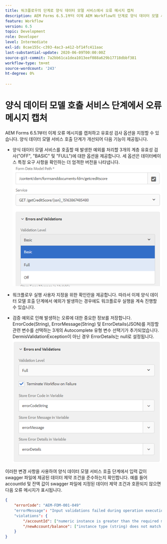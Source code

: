 ```yaml
---
title: 워크플로우의 단계로 양식 데이터 모델 서비스에서 오류 메시지 캡처
description: AEM Forms 6.5.1부터 이제 AEM Workflow의 단계로 양식 데이터 모델 서비스 호출을 사용하여 생성된 오류 메시지를 캡처할 수 있습니다. 워크플로.
feature: Workflow
version: 6.5
topic: Development
role: Developer
level: Intermediate
exl-id: 8cae155c-c393-4ac3-a412-bf14fc411aac
last-substantial-update: 2020-06-09T00:00:00Z
source-git-commit: 7a2bb61ca1dea1013eef088a629b17718dbbf381
workflow-type: tm+mt
source-wordcount: '243'
ht-degree: 0%

---
```


# 양식 데이터 모델 호출 서비스 단계에서 오류 메시지 캡처

AEM Forms 6.5.1부터 이제 오류 메시지를 캡처하고 유효성 검사 옵션을 지정할 수 있습니다. 양식 데이터 모델 서비스 호출 단계가 개선되어 다음 기능이 제공됩니다.

* 양식 데이터 모델 서비스를 호출할 때 발생한 예외를 처리할 3개의 계층 유효성 검사(&quot;OFF&quot;, &quot;BASIC&quot; 및 &quot;FULL&quot;)에 대한 옵션을 제공합니다. 세 옵션은 데이터베이스 특정 요구 사항을 확인하는 더 엄격한 버전을 나타냅니다.
   ![유효성 검사 수준](assets/validation-level.PNG)

* 워크플로우 실행 사용자 지정을 위한 확인란을 제공합니다. 따라서 이제 양식 데이터 모델 호출 단계에서 예외가 발생하는 경우에도 워크플로우 실행을 계속 진행할 수 있습니다.

* 검증 예외로 인해 발생하는 오류에 대한 중요한 정보를 저장합니다. ErrorCode(String), ErrorMessage(String) 및 ErrorDetails(JSON)를 저장할 관련 변수를 선택하는 3개의 Autocomplete 유형 변수 선택기가 추가되었습니다. DermisValidationException이 아닌 경우 ErrorDetails는 null로 설정됩니다.
   ![오류 메시지 캡처](assets/fdm-error-details.PNG)

이러한 변경 사항을 사용하여 양식 데이터 모델 서비스 호출 단계에서 입력 값이 swagger 파일에 제공된 데이터 제약 조건을 준수하는지 확인합니다. 예를 들어 accountId 및 잔액 값이 swagger 파일에 지정된 데이터 제약 조건과 호환되지 않으면 다음 오류 메시지가 표시됩니다.

```json
{
    "errorCode": "AEM-FDM-001-049"
    "errorMessage": "Input validations failed during operation execution"
    "violations": {
        "/accountId": ["numeric instance is greater than the required maximum (maximum: 20, found: 97)"],
        "/newAccount/balance": ["instance type (string) does not match any allowed primitive type (allowed: [\"integer\",\"number\"])"]
    }   
}
```
